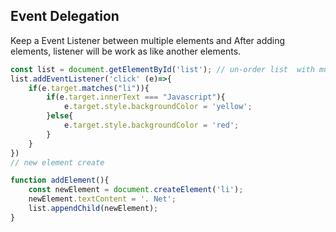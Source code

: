 ## Event Delegation
Keep a Event Listener between multiple elements and After adding elements, listener will be work as like another elements.

```javascript
const list = document.getElementById('list'); // un-order list  with multiple list elements
list.addEventListener('click' (e)=>{
    if(e.target.matches("li")){
        if(e.target.innerText === "Javascript"){
            e.target.style.backgroundColor = 'yellow';
        }else{
            e.target.style.backgroundColor = 'red';
        }
    }
})
// new element create

function addElement(){
    const newElement = document.createElement('li');
    newElement.textContent = '. Net';
    list.appendChild(newElement);
}
```